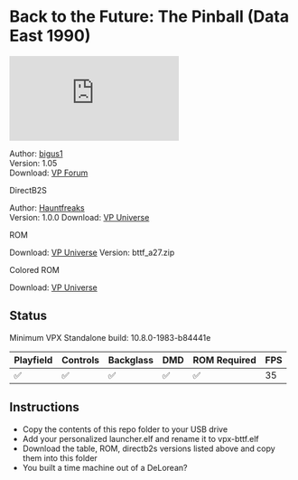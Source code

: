 # Back to the Future: The Pinball (Data East 1990)

![Table Preview](https://www.vpforums.org/index.php?app=downloads&module=display&section=screenshot&record=125986&id=14338&full=1)

Author: [bigus1](https://www.vpforums.org/index.php?showuser=107629)  
Version: 1.05  
Download: [VP Forum](https://www.vpforums.org/index.php?app=downloads&showfile=14338)

DirectB2S

Author: [Hauntfreaks](https://vpuniverse.com/profile/5216-hauntfreaks/)  
Version: 1.0.0 
Download: [VP Universe](https://vpuniverse.com/files/file/10713-back-to-the-future-data-east-1990-b2s-with-full-dmd/)

ROM

Download: [VP Universe](https://vpuniverse.com/files/file/1211-bttf_a27zip/)
Version: bttf_a27.zip

Colored ROM

Download: [VP Universe](https://vpuniverse.com/files/file/22781-back-to-the-future-pinball-serum-colorization/)

## Status 

Minimum VPX Standalone build: 10.8.0-1983-b84441e

| Playfield | Controls | Backglass | DMD | ROM Required | FPS | 
|-----------|----------|-----------|-----|--------------|-----|
| :white_check_mark: | :white_check_mark: | :white_check_mark: |:white_check_mark: | :white_check_mark: | 35 |


## Instructions

- Copy the contents of this repo folder to your USB drive
- Add your personalized launcher.elf and rename it to vpx-bttf.elf
- Download the table, ROM, directb2s versions listed above and copy them into this folder
- You built a time machine out of a DeLorean?
